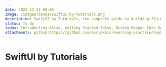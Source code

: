 ```yaml
---
date: 2023-11-21 00:00
image: /images/books/swiftui-by-tutorials.png
description: SwiftUI by Tutorials, the complete guide to building fluid and engaging declarative UI for your apps — using less code — with SwiftUI, is now fully updated!
status: To do
todos: Introduction:false, Getting Started:false, Diving Deeper Into SwiftUI:false, Testing & Debugging:false, Intro to Controls: Text & Image:false, Controls & User Input:false, Introducing Stacks & Containers:false, State & Data Flow — Part I:false, State & Data Flow – Part II:false, More User Input & App Storage:false, Gestures:false, Accessibility:false, Navigation:false, Lists:false, Advanced Lists:false, Grids:false, Sheets & Alert Views:false, Drawing & Custom Graphics:false, Animations:false, View Transitions & Charts:false, Complex Interfaces:false, Building a Mac App:false, Converting an iOS App to macOS:false, Conclusion:false
attachments: github:https://github.com/apriakhin/learning-practice/books/swiftui-by-tutorials
---
```

# SwiftUI by Tutorials
